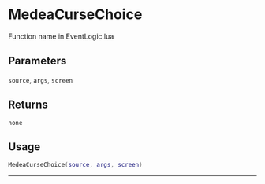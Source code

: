 # MedeaCurseChoice
Function name in EventLogic.lua
## Parameters
`source`, `args`, `screen`
## Returns
`none`
## Usage
```lua
MedeaCurseChoice(source, args, screen)
```
---
